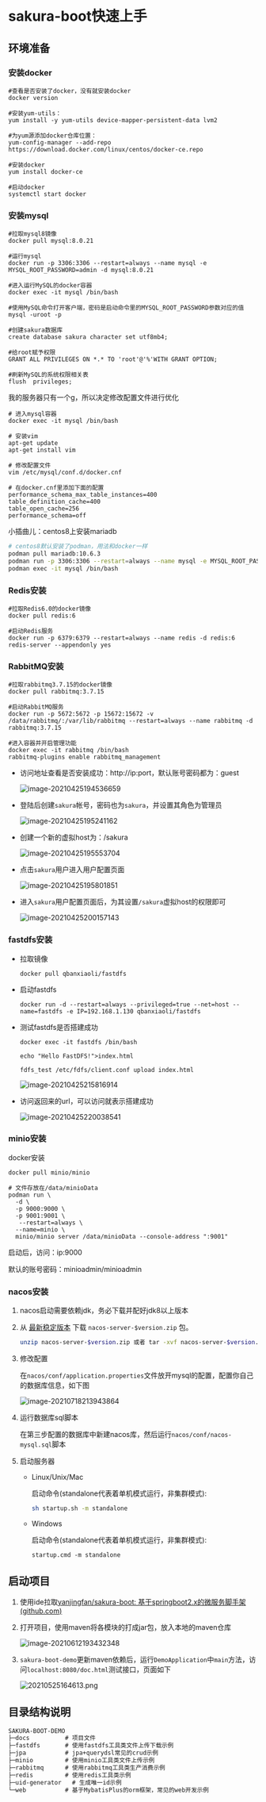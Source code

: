 
# sakura-boot快速上手

## 环境准备

### 安装docker

```shell
#查看是否安装了docker，没有就安装docker
docker version

#安装yum-utils：
yum install -y yum-utils device-mapper-persistent-data lvm2

#为yum源添加docker仓库位置：
yum-config-manager --add-repo https://download.docker.com/linux/centos/docker-ce.repo
 
#安装docker
yum install docker-ce
 
#启动docker
systemctl start docker
```

### 安装mysql

```shell
#拉取mysql8镜像
docker pull mysql:8.0.21

#运行mysql
docker run -p 3306:3306 --restart=always --name mysql -e MYSQL_ROOT_PASSWORD=admin -d mysql:8.0.21

#进入运行MySQL的docker容器
docker exec -it mysql /bin/bash

#使用MySQL命令打开客户端，密码是启动命令里的MYSQL_ROOT_PASSWORD参数对应的值
mysql -uroot -p

#创建sakura数据库
create database sakura character set utf8mb4;

#给root赋予权限
GRANT ALL PRIVILEGES ON *.* TO 'root'@'%'WITH GRANT OPTION;

#刷新MySQL的系统权限相关表
flush  privileges;
```

我的服务器只有一个g，所以决定修改配置文件进行优化

```shell
# 进入mysql容器
docker exec -it mysql /bin/bash

# 安装vim
apt-get update
apt-get install vim

# 修改配置文件
vim /etc/mysql/conf.d/docker.cnf

# 在docker.cnf里添加下面的配置
performance_schema_max_table_instances=400
table_definition_cache=400
table_open_cache=256
performance_schema=off
```

小插曲儿：centos8上安装mariadb

```sh
# centos8默认安装了podman，用法和docker一样
podman pull mariadb:10.6.3
podman run -p 3306:3306 --restart=always --name mysql -e MYSQL_ROOT_PASSWORD=yangfan -d mariadb:10.6.3
podman exec -it mysql /bin/bash
```



### Redis安装

```shell
#拉取Redis6.0的docker镜像
docker pull redis:6

#启动Redis服务
docker run -p 6379:6379 --restart=always --name redis -d redis:6 redis-server --appendonly yes
```



### RabbitMQ安装

```shell
#拉取rabbitmq3.7.15的docker镜像
docker pull rabbitmq:3.7.15

#启动RabbitMQ服务
docker run -p 5672:5672 -p 15672:15672 -v /data/rabbitmq/:/var/lib/rabbitmq --restart=always --name rabbitmq -d rabbitmq:3.7.15

#进入容器并开启管理功能
docker exec -it rabbitmq /bin/bash
rabbitmq-plugins enable rabbitmq_management
```

+ 访问地址查看是否安装成功：http://ip:port，默认账号密码都为：guest

  ![image-20210425194536659](https://github.com/yanjingfan/sakura-boot-demo/blob/master/docs/pic/image-20210425194536659.png)

+ 登陆后创建`sakura`帐号，密码也为`sakura`，并设置其角色为管理员

  ![image-20210425195241162](https://github.com/yanjingfan/sakura-boot-demo/blob/master/docs/pic/image-20210425195241162.png)

+ 创建一个新的虚拟host为：/sakura

  ![image-20210425195553704](https://github.com/yanjingfan/sakura-boot-demo/blob/master/docs/pic/image-20210425195553704.png)

+ 点击`sakura`用户进入用户配置页面

  ![image-20210425195801851](https://github.com/yanjingfan/sakura-boot-demo/blob/master/docs/pic/image-20210425195801851.png)

+ 进入`sakura`用户配置页面后，为其设置`/sakura`虚拟host的权限即可

  ![image-20210425200157143](https://github.com/yanjingfan/sakura-boot-demo/blob/master/docs/pic/image-20210425200157143.png)



### fastdfs安装

+ 拉取镜像

  ```shell
  docker pull qbanxiaoli/fastdfs
  ```

+ 启动fastdfs

  ```shell
  docker run -d --restart=always --privileged=true --net=host --name=fastdfs -e IP=192.168.1.130 qbanxiaoli/fastdfs
  ```

+ 测试fastdfs是否搭建成功

  ```shell
  docker exec -it fastdfs /bin/bash
  
  echo "Hello FastDFS!">index.html
  
  fdfs_test /etc/fdfs/client.conf upload index.html
  ```

  ![image-20210425215816914](https://github.com/yanjingfan/sakura-boot-demo/blob/master/docs/pic/image-20210425215816914.png)
  
+ 访问返回来的url，可以访问就表示搭建成功

  ![image-20210425220038541](https://github.com/yanjingfan/sakura-boot-demo/blob/master/docs/pic/image-20210425220038541.png)

### minio安装

docker安装

```shell
docker pull minio/minio

# 文件存放在/data/minioData
podman run \
  -d \
  -p 9000:9000 \
  -p 9001:9001 \
   --restart=always \
  --name=minio \
  minio/minio server /data/minioData --console-address ":9001"
```

启动后，访问：ip:9000

默认的账号密码：minioadmin/minioadmin

### nacos安装

1. nacos启动需要依赖jdk，务必下载并配好jdk8以上版本

2. 从 [最新稳定版本](https://github.com/alibaba/nacos/releases) 下载 `nacos-server-$version.zip` 包。

   ```sh
   unzip nacos-server-$version.zip 或者 tar -xvf nacos-server-$version.tar.gz
   ```

3. 修改配置

   在`nacos/conf/application.properties`文件放开mysql的配置，配置你自己的数据库信息，如下图

   ![image-20210718213943864](https://github.com/yanjingfan/sakura-boot-demo/blob/master/docs/pic/image-20210612193432348.png)

4. 运行数据库sql脚本

   在第三步配置的数据库中新建nacos库，然后运行`nacos/conf/nacos-mysql.sql`脚本

5. 启动服务器

   + Linux/Unix/Mac

     启动命令(standalone代表着单机模式运行，非集群模式):

     ```sh
     sh startup.sh -m standalone
     ```

   + Windows

     启动命令(standalone代表着单机模式运行，非集群模式):

     ```
     startup.cmd -m standalone
     ```

## 启动项目

1. 使用ide拉取[yanjingfan/sakura-boot: 基于springboot2.x的微服务脚手架 (github.com)](https://github.com/yanjingfan/sakura-boot)

2. 打开项目，使用maven将各模块的打成jar包，放入本地的maven仓库

   ![image-20210612193432348](https://github.com/yanjingfan/sakura-boot-demo/blob/master/docs/pic/image-20210612193432348.png)

3. `sakura-boot-demo`更新maven依赖后，运行`DemoApplication`中`main`方法，访问`localhost:8080/doc.html`测试接口，页面如下

   ![20210525164613.png](https://github.com/yanjingfan/sakura-boot-demo/blob/master/docs/pic/20210525164613.png)

## 目录结构说明

```txt
SAKURA-BOOT-DEMO
├─docs			# 项目文件
├─fastdfs		# 使用fastdfs工具类文件上传下载示例
├─jpa			# jpa+querydsl常见的crud示例
├─minio			# 使用minio工具类文件上传示例
├─rabbitmq		# 使用rabbitmq工具类生产消费示例
├─redis			# 使用redis工具类示例
├─uid-generator	  # 生成唯一id示例
└─web			# 基于MybatisPlus的orm框架，常见的web开发示例
```
